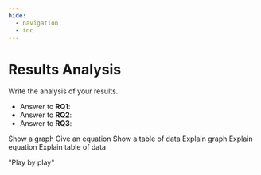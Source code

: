 ```yaml
---
hide:
  - navigation
  - toc
---
```


# Results Analysis

Write the analysis of your results.

- Answer to **RQ1**:
- Answer to **RQ2**:
- Answer to **RQ3**:

Show a graph
Give an equation
Show a table of data
Explain graph
Explain equation
Explain table of data

"Play by play"
